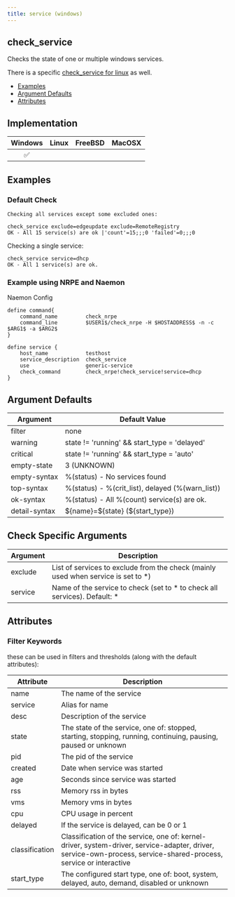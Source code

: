 ```yaml
---
title: service (windows)
---
```


## check_service

Checks the state of one or multiple windows services.

There is a specific [check_service for linux](../check_service_linux) as well.

- [Examples](#examples)
- [Argument Defaults](#argument-defaults)
- [Attributes](#attributes)

## Implementation

| Windows            | Linux | FreeBSD | MacOSX |
|:------------------:|:-----:|:-------:|:------:|
| :white_check_mark: |       |         |        |

## Examples

### Default Check

    Checking all services except some excluded ones:

    check_service exclude=edgeupdate exclude=RemoteRegistry
    OK - All 15 service(s) are ok |'count'=15;;;0 'failed'=0;;;0

Checking a single service:

    check_service service=dhcp
    OK - All 1 service(s) are ok.

### Example using NRPE and Naemon

Naemon Config

    define command{
        command_name         check_nrpe
        command_line         $USER1$/check_nrpe -H $HOSTADDRESS$ -n -c $ARG1$ -a $ARG2$
    }

    define service {
        host_name            testhost
        service_description  check_service
        use                  generic-service
        check_command        check_nrpe!check_service!service=dhcp
    }

## Argument Defaults

| Argument      | Default Value                                    |
| ------------- | ------------------------------------------------ |
| filter        | none                                             |
| warning       | state != 'running' && start_type = 'delayed'     |
| critical      | state != 'running' && start_type = 'auto'        |
| empty-state   | 3 (UNKNOWN)                                      |
| empty-syntax  | %(status) - No services found                    |
| top-syntax    | %(status) - %(crit_list), delayed (%(warn_list)) |
| ok-syntax     | %(status) - All %(count) service(s) are ok.      |
| detail-syntax | \${name}=\${state} (\${start_type})              |

## Check Specific Arguments

| Argument | Description                                                                        |
| -------- | ---------------------------------------------------------------------------------- |
| exclude  | List of services to exclude from the check (mainly used when service is set to \*) |
| service  | Name of the service to check (set to \* to check all services). Default: \*        |

## Attributes

### Filter Keywords

these can be used in filters and thresholds (along with the default attributes):

| Attribute      | Description                                                                                          |
| -------------- | ---------------------------------------------------------------------------------------------------- |
| name           | The name of the service                                                                              |
| service        | Alias for name                                                                                       |
| desc           | Description of the service                                                                           |
| state          | The state of the service, one of: stopped, starting, stopping, running, continuing, pausing, paused or unknown |
| pid            | The pid of the service                                                                               |
| created        | Date when service was started                                                                        |
| age            | Seconds since service was started                                                                    |
| rss            | Memory rss in bytes                                                                                  |
| vms            | Memory vms in bytes                                                                                  |
| cpu            | CPU usage in percent                                                                                 |
| delayed        | If the service is delayed, can be 0 or 1                                                             |
| classification | Classification of the service, one of: kernel-driver, system-driver, service-adapter, driver, service-own-process, service-shared-process, service or interactive |
| start_type     | The configured start type, one of: boot, system, delayed, auto, demand, disabled or unknown          |
